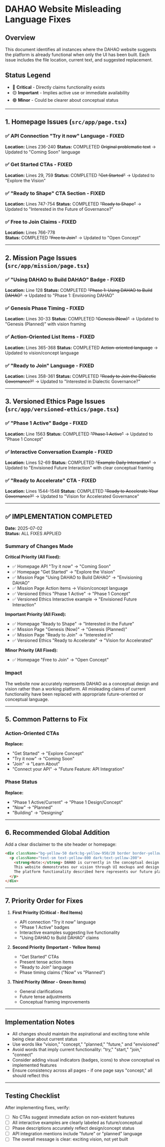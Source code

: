 # DAHAO Website Misleading Language Fixes

## Overview
This document identifies all instances where the DAHAO website suggests the platform is already functional when only the UI has been built. Each issue includes the file location, current text, and suggested replacement.

## Status Legend
- 🔴 **Critical** - Directly claims functionality exists
- 🟡 **Important** - Implies active use or immediate availability
- 🟢 **Minor** - Could be clearer about conceptual status

---

## 1. Homepage Issues (`src/app/page.tsx`)

### ✅ API Connection "Try it now" Language - FIXED
**Location:** Lines 236-240
**Status:** COMPLETED
~~Original problematic text~~ → Updated to "Coming Soon" language



### ✅ Get Started CTAs - FIXED
**Location:** Lines 29, 759
**Status:** COMPLETED
~~"Get Started"~~ → Updated to "Explore the Vision"

### ✅ "Ready to Shape" CTA Section - FIXED
**Location:** Lines 747-754
**Status:** COMPLETED
~~"Ready to Shape"~~ → Updated to "Interested in the Future of Governance?"

### ✅ Free to Join Claims - FIXED
**Location:** Lines 766-778  
**Status:** COMPLETED
~~"Free to Join"~~ → Updated to "Open Concept"

---

## 2. Mission Page Issues (`src/app/mission/page.tsx`)

### ✅ "Using DAHAO to Build DAHAO" Badge - FIXED
**Location:** Line 128
**Status:** COMPLETED
~~"Phase 1: Using DAHAO to Build DAHAO"~~ → Updated to "Phase 1: Envisioning DAHAO"

### ✅ Genesis Phase Timing - FIXED
**Location:** Lines 30-33
**Status:** COMPLETED
~~"Genesis (Now)"~~ → Updated to "Genesis (Planned)" with vision framing

### ✅ Action-Oriented List Items - FIXED
**Location:** Lines 365-368
**Status:** COMPLETED
~~Action-oriented language~~ → Updated to vision/concept language

### ✅ "Ready to Join" Language - FIXED
**Location:** Lines 358-361
**Status:** COMPLETED
~~"Ready to Join the Dialectic Governance?"~~ → Updated to "Interested in Dialectic Governance?"

---

## 3. Versioned Ethics Page Issues (`src/app/versioned-ethics/page.tsx`)

### ✅ "Phase 1 Active" Badge - FIXED
**Location:** Line 1563
**Status:** COMPLETED
~~"Phase 1 Active"~~ → Updated to "Phase 1 Concept"

### ✅ Interactive Conversation Example - FIXED
**Location:** Lines 52-69
**Status:** COMPLETED
~~"Example Daily Interaction"~~ → Updated to "Envisioned Future Interaction" with clear conceptual framing

### ✅ "Ready to Accelerate" CTA - FIXED
**Location:** Lines 1544-1548
**Status:** COMPLETED
~~"Ready to Accelerate Your Governance?"~~ → Updated to "Vision for Accelerated Governance"

---

## ✅ IMPLEMENTATION COMPLETED

**Date:** 2025-07-02  
**Status:** ALL FIXES APPLIED

### Summary of Changes Made

**Critical Priority (All Fixed):**
- ✅ Homepage API "Try it now" → "Coming Soon"
- ✅ Homepage "Get Started" → "Explore the Vision"  
- ✅ Mission Page "Using DAHAO to Build DAHAO" → "Envisioning DAHAO"
- ✅ Mission Page Action items → Vision/concept language
- ✅ Versioned Ethics "Phase 1 Active" → "Phase 1 Concept"
- ✅ Versioned Ethics Interactive example → "Envisioned Future Interaction"

**Important Priority (All Fixed):**
- ✅ Homepage "Ready to Shape" → "Interested in the Future"
- ✅ Mission Page "Genesis (Now)" → "Genesis (Planned)"
- ✅ Mission Page "Ready to Join" → "Interested in"
- ✅ Versioned Ethics "Ready to Accelerate" → "Vision for Accelerated"

**Minor Priority (All Fixed):**
- ✅ Homepage "Free to Join" → "Open Concept"

### Impact
The website now accurately represents DAHAO as a conceptual design and vision rather than a working platform. All misleading claims of current functionality have been replaced with appropriate future-oriented or conceptual language.

---

## 5. Common Patterns to Fix

### Action-Oriented CTAs
**Replace:**
- "Get Started" → "Explore Concept"
- "Try it now" → "Coming Soon"
- "Join" → "Learn About"
- "Connect your API" → "Future Feature: API Integration"


### Phase Status
**Replace:**
- "Phase 1 Active/Current" → "Phase 1 Design/Concept"
- "Now" → "Planned"
- "Building" → "Designing"

---

## 6. Recommended Global Addition

Add a clear disclaimer to the site header or homepage:

```html
<div className="bg-yellow-50 dark:bg-yellow-950/20 border border-yellow-200 dark:border-yellow-800 p-4 rounded-lg mb-6">
  <p className="text-sm text-yellow-800 dark:text-yellow-200">
    <strong>Note:</strong> DAHAO is currently in the conceptual design phase.
    This website demonstrates our vision through UI mockups and design concepts.
    The platform functionality described here represents our future plans and is not yet operational.
  </p>
</div>
```

---

## 7. Priority Order for Fixes

1. **First Priority (Critical - Red Items)**
   - API connection "Try it now" language
   - "Phase 1 Active" badges
   - Interactive examples suggesting live functionality
   - "Using DAHAO to Build DAHAO" claims

2. **Second Priority (Important - Yellow Items)**
   - "Get Started" CTAs
   - Present tense action items
   - "Ready to Join" language
   - Phase timing claims ("Now" vs "Planned")

3. **Third Priority (Minor - Green Items)**
   - General clarifications
   - Future tense adjustments
   - Conceptual framing improvements

---

## Implementation Notes

- All changes should maintain the aspirational and exciting tone while being clear about current status
- Use words like "vision," "concept," "planned," "future," and "envisioned"
- Avoid words that imply current functionality: "try," "start," "join," "connect"
- Consider adding visual indicators (badges, icons) to show conceptual vs implemented features
- Ensure consistency across all pages - if one page says "concept," all should reflect this

---

## Testing Checklist

After implementing fixes, verify:
- [ ] No CTAs suggest immediate action on non-existent features
- [ ] All interactive examples are clearly labeled as future/conceptual
- [ ] Phase descriptions accurately reflect design/concept status
- [ ] API integration mentions include "future" or "planned" language
- [ ] The overall message is clear: exciting vision, not yet built
